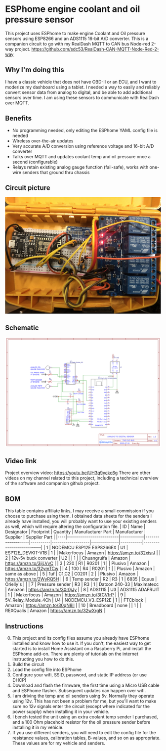 # ESPhome engine coolant and oil pressure sensor
 This project uses ESPhome to make engine Coolant and Oil pressure sensors using ESP8266 and an ADS1115 16-bit A/D converter.
 This is a companion circuit to go with my RealDash MQTT to CAN bus Node-red 2-way project. https://github.com/sdc53/RealDash-CAN-MQTT-Node-Red-2-way

## Why I'm doing this
I have a classic vehicle that does not have OBD-II or an ECU, and I want to moderize my dashboard using a tablet. I needed a way to easily and reliably convert sensor data from analog to digital, and be able to add additional sensors over time.  I am using these sensors to communicate with RealDash over MQTT.
 
## Benefits
* No programming needed, only editing the ESPhome YAML config file is needed
* Wireless over-the-air updates
* Very accurate A/D conversion using reference voltage and 16-bit A/D converter
* Talks over MQTT and updates coolant temp and oil pressure once a second (configurable)
* Relays retain existing analog gauge function (fail-safe), works with one-wire senders that ground thru chassis

## Circuit picture
![Breadboard](https://github.com/sdc53/ESPhome-engine-coolant-and-oil-pressure-sensor/blob/master/circuit%20picture.jpg)

## Schematic
![Schematic](https://github.com/sdc53/ESPhome-engine-coolant-and-oil-pressure-sensor/blob/master/Schematic_bus%20esp8266%20sensor_2020-07-20_17-23-59.png)

## Video link
Project overview video: https://youtu.be/UH3q9yckc6g
There are other videos on my channel related to this project, including a technical overview of the software and companion github project.

## BOM
This table contains affiliate links, I may receive a small commission if you choose to purchase using them. I obtained data sheets for the senders I already have installed, you will probably want to use your existing senders as well, which will require altering the configuration file. 
| ID | Name                     | Designator | Footprint         | Quantity | Manufacturer Part | Manufacturer | Supplier  | Supplier Part            |
|----|--------------------------|------------|-------------------|----------|-------------------|--------------|-----------|--------------------------|
| 1  | NODEMCU ESP12E ESP8266EX | U1         | ESP12E_DEVKIT-V1B | 1        |                   | Makerfocus   | Amazon    | https://amzn.to/32xisrJ  |
| 2  | 12v-5v buck converter    | U2         |                   | 1        |                   | Chuangruifa  | Amazon    | https://amzn.to/3jiLVvC  |
| 3  | 220                      | R1         | R0201             | 1        |                   | Plusivo      | Amazon    | https://amzn.to/32ymTCw  |
| 4  | 100                      | R4         | R0201             | 1        |                   | Plusivo      | Amazon    | same as above            |
| 5  | 1uf                      | C1,C2      | C0201             | 2        |                   | Plusivo      | Amazon    | https://amzn.to/2WyRQ5H  |
| 6  | Temp sender              | R2         | R3                | 1        | 6835              | Equus        | Orielly's |                          |
| 7  | Pressure sender          | R3         | R3                | 1        | Datcon 240-33     | Maximatecc   | Amazon    | https://amzn.to/30r0jJy  |
| 8  | ADS1115                  | U3         | ADS1115 ADAFRUIT  | 1        |                   | Makerfocus   | Amazon    | https://amzn.to/3fCVfrP  |
| 9  | 5V_Relay_Module_4Ch      | U4         | NODEMCU_V3_ESP12E | 1        |                   | FTCblock     | Amazon    | https://amzn.to/30qN8Il  |
| 10 | Breadboard               | none       |                   | 1        |                   | REXQualis    | Amazon    | https://amzn.to/32wXrgN  |

## Instructions
0. This project and its config files assume you already have ESPhome installed and know how to use it. If you don't, the easiest way to get started is to install Home Assistant on a Raspberry Pi, and install the ESPhome add-on.  There are plenty of tutorials on the internet instructing you how to do this.
1. Build the circuit
2. Load the config file into ESPhome
3. Configure your wifi, SSID, password, and static IP address (or use DHCP)
4. Download and flash the firmware, the first time using a Micro USB cable and ESPhome flasher.  Subsequent updates can happen over wifi.
5. I am driving the temp and oil senders using 5v. Normally they operate using 12v.  This has not been a problem for me, but you'll want to make sure no 12v signals enter the circuit (except where indicated for the power supply) when installing it in your vehicle.
6. I bench tested the unit using an extra coolant temp sender I purchased, and a 100 Ohm placehold resistor for the oil pressure sender before installing it in my vehicle.
7. If you use different senders, you will need to edit the config file for the resistance values, calibration tables, B-values, and so on as appropriate. These values are for my vehicle and senders.
